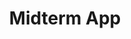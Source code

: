 ---
title: Midterm App
emoji: 📉
colorFrom: green
colorTo: blue
sdk: docker
pinned: false
app_port: 7860
---